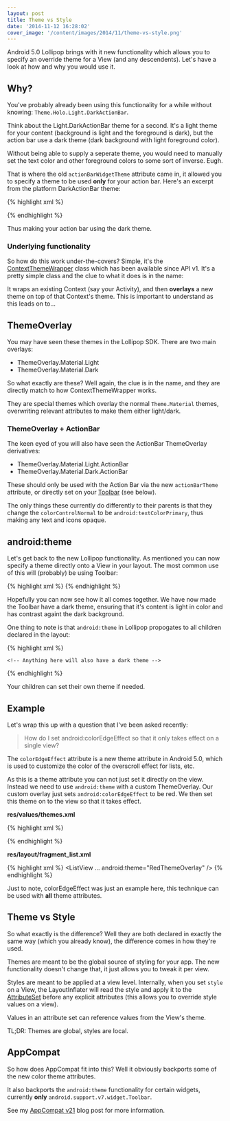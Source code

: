 ```yaml
---
layout: post
title: Theme vs Style
date: '2014-11-12 16:28:02'
cover_image: '/content/images/2014/11/theme-vs-style.png'
---
```


Android 5.0 Lollipop brings with it new functionality which allows you to specify an override theme for a View (and any descendents). Let's have a look at how and why you would use it.

## Why?

You've probably already been using this functionality for a while without knowing: `Theme.Holo.Light.DarkActionBar`.

Think about the Light.DarkActionBar theme for a second. It's a light theme for your content (background is light and the foreground is dark), but the action bar use a dark theme (dark background with light foreground color).

Without being able to supply a seperate theme, you would need to manually set the text color and other foreground colors to some sort of inverse. Eugh.

That is where the old `actionBarWidgetTheme` attribute came in, it allowed you to specify a theme to be used **only** for your action bar. Here's an excerpt from the platform DarkActionBar theme:

{% highlight xml %}
<style name="Theme.Holo.Light.DarkActionBar">
    <item name="android:actionBarWidgetTheme">@android:style/Theme.Holo</item>
</style>
{% endhighlight %}

Thus making your action bar using the dark theme.

### Underlying functionality

So how do this work under-the-covers? Simple, it's the [ContextThemeWrapper](https://developer.android.com/reference/android/view/ContextThemeWrapper.html) class which has been available since API v1. It's a pretty simple class and the clue to what it does is in the name:

It wraps an existing Context (say your Activity), and then  **overlays** a new theme on top of that Context's theme. This is important to understand as this leads on to...

## ThemeOverlay

You may have seen these themes in the Lollipop SDK. There are two main overlays:

 * ThemeOverlay.Material.Light
 * ThemeOverlay.Material.Dark

So what exactly are these? Well again, the clue is in the name, and they are directly match to how ContextThemeWrapper works.

They are special themes which overlay the normal `Theme.Material` themes, overwriting relevant attributes to make them either light/dark.

### ThemeOverlay + ActionBar

The keen eyed of you will also have seen the ActionBar ThemeOverlay derivatives:

 * ThemeOverlay.Material.Light.ActionBar
 * ThemeOverlay.Material.Dark.ActionBar
 
These should only be used with the Action Bar via the new `actionBarTheme` attribute, or directly set on your [Toolbar](https://developer.android.com/reference/android/widget/Toolbar.html) (see below).

The only things these currently do differently to their parents is that they change the `colorControlNormal` to be `android:textColorPrimary`, thus making any text and icons opaque.

## android:theme

Let's get back to the new Lollipop functionality. As mentioned you can now specify a theme directly onto a View in your layout.  The most common use of this will (probably) be using Toolbar:

{% highlight xml %}
<Toolbar  
    android:layout_height="?android:attr/actionBarSize"
    android:layout_width="match_parent"
    android:background="?android:attr/colorPrimaryDark"
    android:theme="@android:style/ThemeOverlay.Material.Dark.ActionBar" />
{% endhighlight %}

Hopefully you can now see how it all comes together. We have now made the Toolbar have a dark theme, ensuring that it's content is light in color and has contrast againt the dark background.

One thing to note is that `android:theme` in Lollipop propogates to all children declared in the layout:

{% highlight xml %}
<LinearLayout
    android:theme="@android:style/ThemeOverlay.Material.Dark">
    
    <!-- Anything here will also have a dark theme -->
    
</LinearLayout>
{% endhighlight %}

Your children can set their own theme if needed.

## Example

Let's wrap this up with a question that I've been asked recently:

> How do I set android:colorEdgeEffect so that it only takes effect on a single view?

The `colorEdgeEffect` attribute is a new theme attribute in Android 5.0, which is used to customize the color of the overscroll effect for lists, etc.

As this is a theme attribute you can not just set it directly on the view. Instead we need to use `android:theme` with a custom ThemeOverlay. Our custom overlay just sets `android:colorEdgeEffect` to be red. We then set this theme on to the view so that it takes effect.

**res/values/themes.xml**

{% highlight xml %}
<style name="RedThemeOverlay" parent="android:ThemeOverlay.Material">
    <item name="android:colorEdgeEffect">#FF0000</item>
</style>
{% endhighlight %}

**res/layout/fragment_list.xml**

{% highlight xml %}
<ListView
    ...
    android:theme="RedThemeOverlay" />
{% endhighlight %}

Just to note, colorEdgeEffect was just an example here, this technique can be used with **all** theme attributes.

## Theme vs Style

So what exactly is the difference? Well they are both declared in exactly the same way (which you already know), the difference comes in how they're used.

Themes are meant to be the global source of styling for your app. The new functionality doesn't change that, it just allows you to tweak it per view.

Styles are meant to be applied at a view level. Internally, when you set `style` on a View, the LayoutInflater will read the style and apply it to the [AttributeSet](https://developer.android.com/reference/android/util/AttributeSet.html) before any explicit attributes (this allows you to override style values on a view).

Values in an attribute set can reference values from the View's theme.

TL;DR: Themes are global, styles are local.

## AppCompat

So how does AppCompat fit into this? Well it obviously backports some of the new color theme attributes.

It also backports the `android:theme` functionality for certain widgets, currently **only** `android.support.v7.widget.Toolbar`.

See my [AppCompat v21](https://chris.banes.me/2014/10/17/appcompat-v21/) blog post for more information.